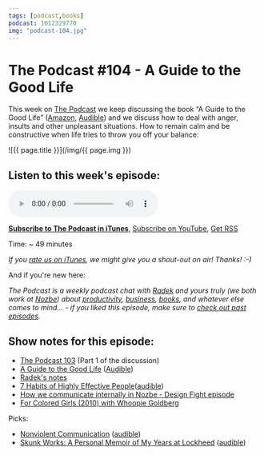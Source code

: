 ```yaml
---
tags: [podcast,books]
podcast: 1012329770
img: "podcast-104.jpg"
---
```


# The Podcast #104 - A Guide to the Good Life

This week on [The Podcast][p] we keep discussing the book “A Guide to the Good Life” ([Amazon](https://www.amazon.com/dp/1522632735?tag=sliwinski-20), [Audible](https://www.audible.com/pd/B00G6ZLMDC?tag=sliwinski-20)) and we discuss how to deal with anger, insults and other unpleasant situations. How to remain calm and be constructive when life tries to throw you off your balance:

<!--More-->

![{{ page.title }}](/img/{{ page.img }})

## Listen to this week's episode:

<audio controls>
<source src="https://files.nozbe.com/podcast/104.mp3" type="audio/mpeg">
</audio>

**[Subscribe to The Podcast in iTunes][i]**, [Subscribe on YouTube][y], [Get RSS][rss]

Time: ~ 49 minutes

*If you [rate us on iTunes][i], we might give you a shout-out on air! Thanks! :-)*

And if you're new here:

*The Podcast is a weekly podcast chat with [Radek][r] and yours truly (we both work at [Nozbe][n]) about [productivity](/productivity), [business](/business), [books](/books), and whatever else comes to mind… - if you liked this episode, make sure to [check out past episodes](/podcast).*

## Show notes for this episode:

  * [The Podcast 103](/podcast-103) (Part 1 of the discussion)
  * [A Guide to the Good Life](https://www.amazon.com/Guide-Good-Life-Ancient-Stoic/dp/0195374614/) ([Audible](https://www.audible.com/pd/Nonfiction/A-Guide-to-the-Good-Life-Audiobook/B00G6ZLMDC))
  * [Radek's notes](http://radex.io/books/guide-to-good-life/)
  * [7 Habits of Highly Effective People](https://www.amazon.com/Habits-Highly-Effective-People-Powerful/dp/1451639619/)([audible](https://www.audible.com/pd/Business/The-7-Habits-of-Highly-Effective-People-Audiobook/B002V5HAL4))
  * [How we communicate internally in Nozbe - Design Fight episode](/podcast-19)
  * [For Colored Girls (2010) with Whoopie Goldberg](http://www.imdb.com/title/tt1405500/)
  
Picks:
  * [Nonviolent Communication](https://www.amazon.com/Nonviolent-Communication-Language-Life-Changing-Relationships/dp/189200528X/) ([audible](https://www.audible.com/pd/Self-Development/Nonviolent-Communication-Audiobook/B00TJJNSQG))
  * [Skunk Works: A Personal Memoir of My Years at Lockheed](https://www.amazon.com/Skunk-Works-Personal-Memoir-Lockheed/dp/0316743003/) ([audible](https://www.audible.com/pd/History/Skunk-Works-Audiobook/B011LR4PW4))

[y]: https://michael.gratis/thepodcastyt
[rss]: https://thepodcast.fm/episodes?format=RSS
[e]: /podcast-104

[p]: /podcast
[n]: https://michael.gratis/nozbe
[r]: https://michael.gratis/radex
[i]: https://michael.gratis/thepodcast
[o]: https://michael.gratis/ipadonly

[pm]: http://productivemag.com/
